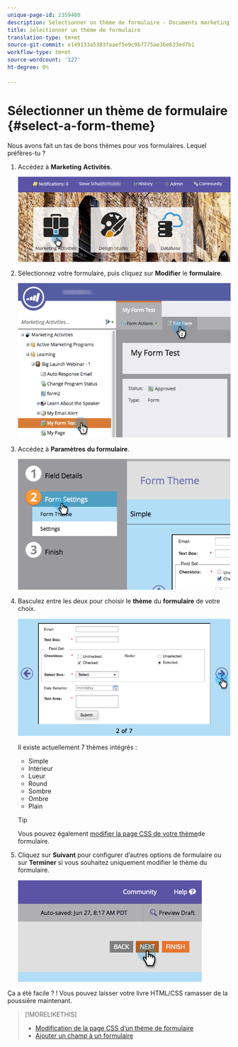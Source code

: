 ```yaml
---
unique-page-id: 2359400
description: Sélectionner un thème de formulaire - Documents marketing - Documentation du produit
title: Sélectionner un thème de formulaire
translation-type: tm+mt
source-git-commit: e149133a5383faaef5e9c9b7775ae36e633ed7b1
workflow-type: tm+mt
source-wordcount: '127'
ht-degree: 0%

---
```



# Sélectionner un thème de formulaire {#select-a-form-theme}

Nous avons fait un tas de bons thèmes pour vos formulaires. Lequel préfères-tu ?

1. Accédez à **Marketing** **Activités**.

   ![](assets/login-marketing-activities-1.png)

1. Sélectionnez votre formulaire, puis cliquez sur **Modifier** le **formulaire**.

   ![](assets/editform.png)

1. Accédez à **Paramètres** **du formulaire**.

   ![](assets/image2014-9-15-17-7-7.png)

1. Basculez entre les deux pour choisir le **thème** du **formulaire** de votre choix.

   ![](assets/image2014-9-15-17-3a7-3a20.png)

   Il existe actuellement 7 thèmes intégrés :

   * Simple
   * Intérieur
   * Lueur
   * Round
   * Sombre
   * Ombre
   * Plain

   >[!TIP]
   >
   >Vous pouvez également [modifier la page CSS de votre thème](../../../../product-docs/demand-generation/forms/form-design/edit-the-css-of-a-form-theme.md)de formulaire.

1. Cliquez sur **Suivant** pour configurer d’autres options de formulaire ou sur **Terminer** si vous souhaitez uniquement modifier le thème du formulaire.

   ![](assets/image2014-9-15-17-3a8-3a22.png)

Ça a été facile ? ! Vous pouvez laisser votre livre HTML/CSS ramasser de la poussière maintenant.

>[!MORELIKETHIS]
>
>* [Modification de la page CSS d’un thème de formulaire](../../../../product-docs/demand-generation/forms/form-design/edit-the-css-of-a-form-theme.md)
>* [Ajouter un champ à un formulaire](add-a-field-to-a-form.md)

>



